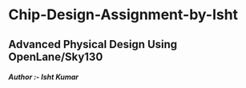 # Chip-Design-Assignment-by-Isht
## Advanced Physical Design Using OpenLane/Sky130

##### Author :- Isht Kumar
